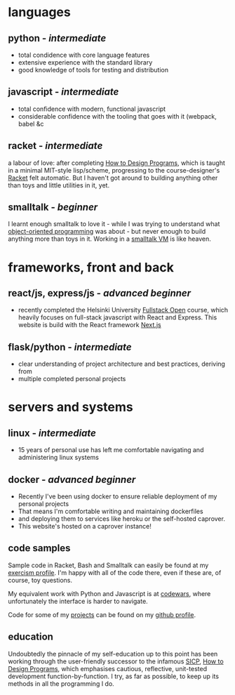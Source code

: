 ---
---

# languages

## python - _intermediate_

- total condidence with core language features
- extensive experience with the standard library
- good knowledge of tools for testing and distribution

## javascript - _intermediate_

- total confidence with modern, functional javascript
- considerable confidence with the tooling that goes with it (webpack, babel &c

## racket - _intermediate_

a labour of love: after completing [How to Design Programs](https://https://htdp.org/2020-8-1/Book/index.html), which is taught in a minimal MIT-style lisp/scheme, progressing to the course-designer's [Racket](https://racket-lang.org/) felt automatic. But I haven't got around to building anything other than toys and little utilities in it, yet.

## smalltalk - _beginner_

I learnt enough smalltalk to love it - while I was trying to understand what [object-oriented programming](http://harmful.cat-v.org/software/OO_programming/) was about - but never enough to build anything more than toys in it. Working in a [smalltalk VM](https://pharo.org/) is like heaven.

# frameworks, front and back

## react/js, express/js - _advanced beginner_

- recently completed the Helsinki University [Fullstack Open](https://fullstackopen.com/) course, which heavily focuses on full-stack javascript with React and Express. This website is build with the React framework [Next.js](https://nextjs.org)

## flask/python - _intermediate_

- clear understanding of project architecture and best practices, deriving from
- multiple completed personal projects

# servers and systems

## linux - _intermediate_

- 15 years of personal use has left me comfortable navigating and administering linux systems

## docker - _advanced beginner_

- Recently I've been using docker to ensure reliable deployment of my personal projects
- That means I'm comfortable writing and maintaining dockerfiles
- and deploying them to services like heroku or the self-hosted caprover.
- This website's hosted on a caprover instance!

## code samples

Sample code in Racket, Bash and Smalltalk can easily be found at my [exercism profile](https://exercism.io/profiles/circius). I'm happy with all of the code there, even if these are, of course, toy questions.

My equivalent work with Python and Javascript is at [codewars](https://www.codewars.com/users/circius), where unfortunately the interface is harder to navigate.

Code for some of my [projects](https://pheu.org/#projects) can be found on my [github profile](https://github.com/circius).

## education

Undoubtedly the pinnacle of my self-education up to this point has been working through the user-friendly successor to the infamous [SICP](https://mitpress.mit.edu/sites/default/files/sicp/index.html), [How to Design Programs](https://htdp.org/2020-8-1/Book/index.html), which emphasises cautious, reflective, unit-tested development function-by-function. I try, as far as possible, to keep up its methods in all the programming I do.
